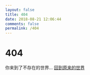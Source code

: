 ```yaml
---
layout: false
title: 404
date: 2018-08-21 12:06:44
comments: false
permalink: /404
---
```


# 404

你来到了不存在的世界... [回到原来的世界](http://blog.rxliuli.com)

